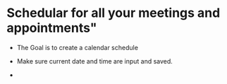 # Schedular for all your meetings and appointments"

* The Goal is to create a calendar schedule

* Make sure current date and time are input and saved.

*

